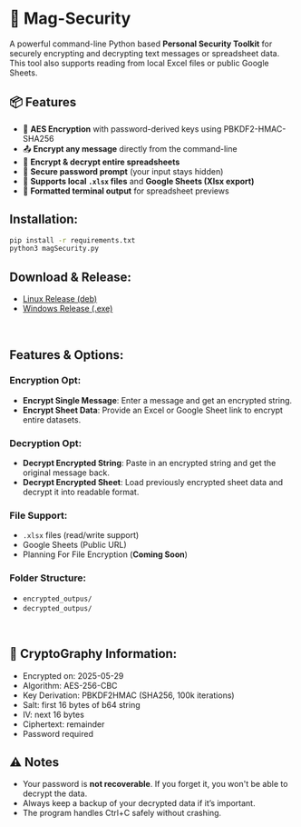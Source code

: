 # 🔐 Mag-Security

A powerful command-line Python based **Personal Security Toolkit** for securely encrypting and decrypting text messages or spreadsheet data. This tool also supports reading from local Excel files or public Google Sheets.



## 📦 Features

* 🔑 **AES Encryption** with password-derived keys using PBKDF2-HMAC-SHA256
* 📤 **Encrypt any message** directly from the command-line
* 📄 **Encrypt & decrypt entire spreadsheets**
* 🔐 **Secure password prompt** (your input stays hidden)
* 🧮 **Supports local `.xlsx` files** and **Google Sheets (Xlsx export)**
* 🧾 **Formatted terminal output** for spreadsheet previews



## Installation:
```bash
pip install -r requirements.txt
python3 magSecurity.py
```

## Download & Release:
- <a href="">Linux Release (deb)</a> 
- <a href="">Windows Release (.exe)</a> 

<br>

## Features & Options:


### Encryption Opt:

* **Encrypt Single Message**: Enter a message and get an encrypted string.
* **Encrypt Sheet Data**: Provide an Excel or Google Sheet link to encrypt entire datasets.

### Decryption Opt:

* **Decrypt Encrypted String**: Paste in an encrypted string and get the original message back.
* **Decrypt Encrypted Sheet**: Load previously encrypted sheet data and decrypt it into readable format.

### File Support:

* `.xlsx` files (read/write support)
* Google Sheets (Public URL)
* Planning For File Encryption (**Coming Soon**)



### Folder Structure:

- `encrypted_outpus/`
- `decrypted_outpus/`


<br>

## 🔐 CryptoGraphy Information:
- Encrypted on: 2025-05-29
- Algorithm: AES-256-CBC
- Key Derivation: PBKDF2HMAC (SHA256, 100k iterations)
- Salt: first 16 bytes of b64 string
- IV: next 16 bytes
- Ciphertext: remainder
- Password required



## ⚠️ Notes

* Your password is **not recoverable**. If you forget it, you won't be able to decrypt the data.
* Always keep a backup of your decrypted data if it’s important.
* The program handles Ctrl+C safely without crashing.

